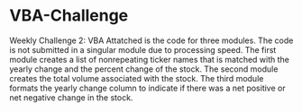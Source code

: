# VBA-Challenge
Weekly Challenge 2: VBA
Attatched is the code for three modules. The code is not submitted in a singular module due to processing speed.
The first module creates a list of nonrepeating ticker names that is matched with the yearly change and the percent change of the stock.
The second module creates the total volume associated with the stock.
The third module formats the yearly change column to indicate if there was a net positive or net negative change in the stock.
